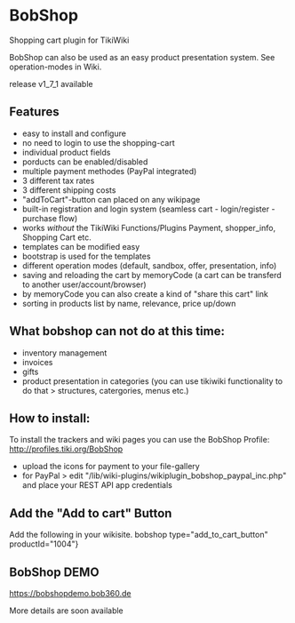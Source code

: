 # BobShop
Shopping cart plugin for TikiWiki

BobShop can also be used as an easy product presentation system. See operation-modes in Wiki.

release v1_7_1 available

## Features
- easy to install and configure
- no need to login to use the shopping-cart 
- individual product fields
- porducts can be enabled/disabled
- multiple payment methodes (PayPal integrated)
- 3 different tax rates
- 3 different shipping costs
- "addToCart"-button can placed on any wikipage
- built-in registration and login system (seamless cart - login/register - purchase flow)
- works _without_ the TikiWiki Functions/Plugins Payment, shopper_info, Shopping Cart etc.
- templates can be modified easy
- bootstrap is used for the templates
- different operation modes (default, sandbox, offer, presentation, info)
- saving and reloading the cart by memoryCode (a cart can be transferd to another user/account/browser)
- by memoryCode you can also create a kind of "share this cart" link
- sorting in products list by name, relevance, price up/down

## What bobshop can not do at this time:
- inventory management
- invoices
- gifts
- product presentation in categories (you can use tikiwiki functionality to do that > structures, catergories, menus etc.)

## How to install:
To install the trackers and wiki pages you can use the BobShop Profile:
http://profiles.tiki.org/BobShop

- upload the icons for payment to your file-gallery
- for PayPal > edit "/lib/wiki-plugins/wikiplugin_bobshop_paypal_inc.php" and place your REST API app credentials

## Add the "Add to cart" Button
Add the following in your wikisite.
bobshop type="add_to_cart_button" productId="1004"}

## BobShop DEMO
https://bobshopdemo.bob360.de


More details are soon available

